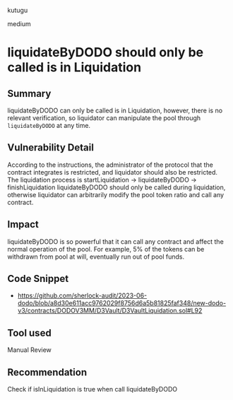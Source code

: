 kutugu

medium

# liquidateByDODO should only be called is in Liquidation

## Summary

liquidateByDODO can only be called is in Liquidation, however, there is no relevant verification, so liquidator can manipulate the pool through `liquidateByDODO` at any time.

## Vulnerability Detail

According to the instructions, the administrator of the protocol that the contract integrates is restricted, and liquidator should also be restricted.
The liquidation process is startLiquidation -> liquidateByDODO -> finishLiquidation 
liquidateByDODO should only be called during liquidation, otherwise liquidator can arbitrarily modify the pool token ratio and call any contract.

## Impact

liquidateByDODO is so powerful that it can call any contract and affect the normal operation of the pool. For example, 5% of the tokens can be withdrawn from pool at will, eventually run out of pool funds.  

## Code Snippet

- https://github.com/sherlock-audit/2023-06-dodo/blob/a8d30e611acc9762029f8756d6a5b81825faf348/new-dodo-v3/contracts/DODOV3MM/D3Vault/D3VaultLiquidation.sol#L92

## Tool used

Manual Review

## Recommendation

Check if isInLiquidation is true when call liquidateByDODO
